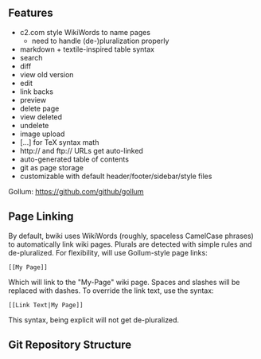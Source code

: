 Features
--------

- c2.com style WikiWords to name pages
  - need to handle (de-)pluralization properly
- markdown + textile-inspired table syntax
- search
- diff
- view old version
- edit
- link backs
- preview
- delete page
- view deleted
- undelete
- image upload
- \[...\] for TeX syntax math
- http:// and ftp:// URLs get auto-linked
- auto-generated table of contents
- git as page storage
- customizable with default header/footer/sidebar/style files

Gollum: https://github.com/github/gollum


Page Linking
------------

By default, bwiki uses WikiWords (roughly, spaceless CamelCase phrases) to automatically link wiki pages.  Plurals are detected with simple rules and de-pluralized.  For flexibility, will use Gollum-style page links:

    [[My Page]]

Which will link to the "My-Page" wiki page.  Spaces and slashes will be replaced with dashes.  To override the link text, use the syntax:

    [[Link Text|My Page]]

This syntax, being explicit will not get de-pluralized.


Git Repository Structure
------------------------

